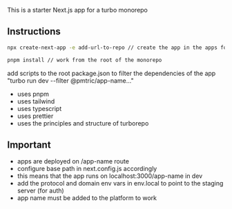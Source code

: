 This is a starter Next.js app for a turbo monorepo

## Instructions

```bash
npx create-next-app -e add-url-to-repo // create the app in the apps folder of the monorepos
```

```bash
pnpm install // work from the root of the monorepo
```

add scripts to the root package.json to filter the dependencies of the app
"turbo run dev --filter @pmtric/app-name..."

- uses pnpm
- uses tailwind
- uses typescript
- uses prettier
- uses the principles and structure of turborepo

## Important

- apps are deployed on /app-name route
- configure base path in next.config.js accordingly
- this means that the app runs on localhost:3000/app-name in dev
- add the protocol and domain env vars in env.local to point to the staging server (for auth)
- app name must be added to the platform to work
